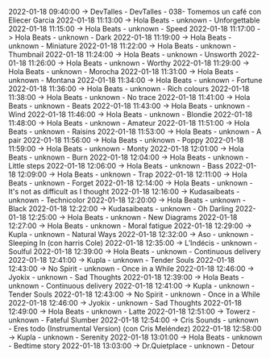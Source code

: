 2022-01-18 09:40:00 -> DevTalles - DevTalles - 038- Tomemos un café con Eliecer Garcia
2022-01-18 11:13:00 -> Hola Beats - unknown - Unforgettable
2022-01-18 11:15:00 -> Hola Beats - unknown - Speed
2022-01-18 11:17:00 -> Hola Beats - unknown - Dark
2022-01-18 11:19:00 -> Hola Beats - unknown - Miniature
2022-01-18 11:22:00 -> Hola Beats - unknown - Thumbnail
2022-01-18 11:24:00 -> Hola Beats - unknown - Unsworth
2022-01-18 11:26:00 -> Hola Beats - unknown - Worthy
2022-01-18 11:29:00 -> Hola Beats - unknown - Morocha
2022-01-18 11:31:00 -> Hola Beats - unknown - Montana
2022-01-18 11:34:00 -> Hola Beats - unknown - Fortune
2022-01-18 11:36:00 -> Hola Beats - unknown - Rich colours
2022-01-18 11:38:00 -> Hola Beats - unknown - No trace
2022-01-18 11:41:00 -> Hola Beats - unknown - Beats
2022-01-18 11:43:00 -> Hola Beats - unknown - Wind
2022-01-18 11:46:00 -> Hola Beats - unknown - Blondie
2022-01-18 11:48:00 -> Hola Beats - unknown - Amateur
2022-01-18 11:51:00 -> Hola Beats - unknown - Raisins
2022-01-18 11:53:00 -> Hola Beats - unknown - A pair
2022-01-18 11:56:00 -> Hola Beats - unknown - Poppy
2022-01-18 11:59:00 -> Hola Beats - unknown - Monty
2022-01-18 12:01:00 -> Hola Beats - unknown - Burn
2022-01-18 12:04:00 -> Hola Beats - unknown - Little steps
2022-01-18 12:06:00 -> Hola Beats - unknown - Bass
2022-01-18 12:09:00 -> Hola Beats - unknown - Trap
2022-01-18 12:11:00 -> Hola Beats - unknown - Forget
2022-01-18 12:14:00 -> Hola Beats - unknown - It's not as difficult as I thought
2022-01-18 12:16:00 -> Kudasaibeats - unknown - Technicolor
2022-01-18 12:20:00 -> Hola Beats - unknown - Black
2022-01-18 12:22:00 -> Kudasaibeats - unknown - Oh Darling
2022-01-18 12:25:00 -> Hola Beats - unknown - New Diagrams
2022-01-18 12:27:00 -> Hola Beats - unknown - Moral fatigue
2022-01-18 12:29:00 -> Kupla - unknown - Natural Ways
2022-01-18 12:32:00 -> Aso - unknown - Sleeping In (con harris Cole)
2022-01-18 12:35:00 -> L’Indécis - unknown - Soulful
2022-01-18 12:39:00 -> Hola Beats - unknown - Continuous delivery
2022-01-18 12:41:00 -> Kupla - unknown - Tender Souls
2022-01-18 12:43:00 -> No Spirit - unknown - Once in a While
2022-01-18 12:46:00 -> Jyokix - unknown - Sad Thoughts
2022-01-18 12:39:00 -> Hola Beats - unknown - Continuous delivery
2022-01-18 12:41:00 -> Kupla - unknown - Tender Souls
2022-01-18 12:43:00 -> No Spirit - unknown - Once in a While
2022-01-18 12:46:00 -> Jyokix - unknown - Sad Thoughts
2022-01-18 12:49:00 -> Hola Beats - unknown - Latte
2022-01-18 12:51:00 -> Towerz - unknown - Fateful Slumber
2022-01-18 12:54:00 -> Cris Sounds - unknown - Eres todo (Instrumental Version) (con Cris Meléndez)
2022-01-18 12:58:00 -> Kupla - unknown - Serenity
2022-01-18 13:01:00 -> Hola Beats - unknown - Bedtime story
2022-01-18 13:03:00 -> Dr.Quietplace - unknown - Detour
